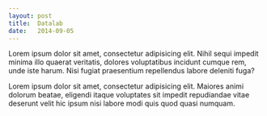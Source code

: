 ```yaml
---
layout: post
title:  Datalab
date:   2014-09-05
---
```


Lorem ipsum dolor sit amet, consectetur adipisicing elit. Nihil sequi impedit minima illo quaerat veritatis, dolores voluptatibus incidunt cumque rem, unde iste harum. Nisi fugiat praesentium repellendus labore deleniti fuga?

Lorem ipsum dolor sit amet, consectetur adipisicing elit. Maiores animi dolorum beatae, eligendi itaque voluptates sit impedit repudiandae vitae deserunt velit hic ipsum nisi labore modi quis quod quasi numquam.
